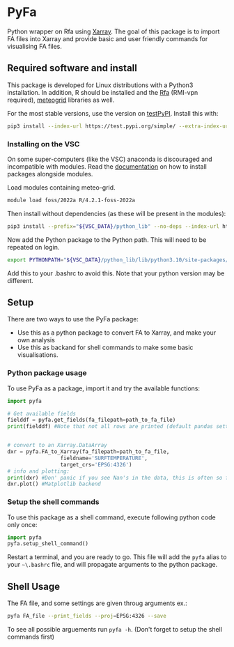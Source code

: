 # PyFa
Python wrapper on Rfa using [Xarray](https://docs.xarray.dev/en/stable/). The goal of this package is to import FA files into Xarray and provide basic and user friendly commands for visualising FA files.  


## Required software and install
This package is developed for Linux distributions with a Python3 installation. In addition, R should be installed and the [Rfa](https://gitlab-me.oma.be/aladin/Rfa) (RMI-vpn required), [meteogrid](https://github.com/harphub/meteogrid) libraries as well. 

For the most stable versions, use the version on [testPyPI](https://test.pypi.org/project/pyfa/). Install this with:
```bash
pip3 install --index-url https://test.pypi.org/simple/ --extra-index-url https://pypi.org/simple pyfa --upgrade
```
### Installing on the VSC
On some super-computers (like the VSC) anaconda is discouraged and incompatible with modules.
Read the [documentation](https://docs.vscentrum.be/software/python_package_management.html#installing-packages-using-pip) on how to install packages alongside modules. 

Load modules containing meteo-grid.
```bash
module load foss/2022a R/4.2.1-foss-2022a
```

Then install without dependencies (as these will be present in the modules):
```bash
pip3 install --prefix="${VSC_DATA}/python_lib" --no-deps --index-url https://test.pypi.org/simple/ --extra-index-url https://pypi.org/simple pyfa --upgrade
```

Now add the Python package to the Python path. This will need to be repeated on login.
```bash
export PYTHONPATH="${VSC_DATA}/python_lib/lib/python3.10/site-packages/:${PYTHONPATH}"
```
Add this to your .bashrc to avoid this. Note that your python version may be different. 

## Setup
There are two ways to use the PyFa package:
* Use this as a python package to convert FA to Xarray, and make your own analysis
* Use this as backand for shell commands to make some basic visualisations. 

### Python package usage
 To use PyFa as a package, import it and try the available functions:
 
 ```python
import pyfa

# Get available fields
fielddf = pyfa.get_fields(fa_filepath=path_to_fa_file)
print(fielddf) #Note that not all rows are printed (default pandas settings). 


# convert to an Xarray.DataArray
dxr = pyfa.FA_to_Xarray(fa_filepath=path_to_fa_file,
                  fieldname='SURFTEMPERATURE',
                  target_crs='EPSG:4326')
# info and plotting:
print(dxr) #Don' panic if you see Nan's in the data, this is often so for the corners because of reprojecting.
dxr.plot() #Matplotlib backend
```
 

### Setup the shell commands
To use this package as a shell command, execute following python code only once:

```python
import pyfa
pyfa.setup_shell_command()
```
Restart a terminal, and you are ready to go.
This file will add the `pyfa` alias to your `~\.bashrc` file, and will propagate arguments to the python package. 


## Shell Usage
The FA file, and some settings are given throug arguments ex.:
```bash
pyfa FA_file --print_fields --proj=EPSG:4326 --save
```

To see all possible arguements run `pyfa -h`. (Don't forget to setup the shell commands first)
 
 
